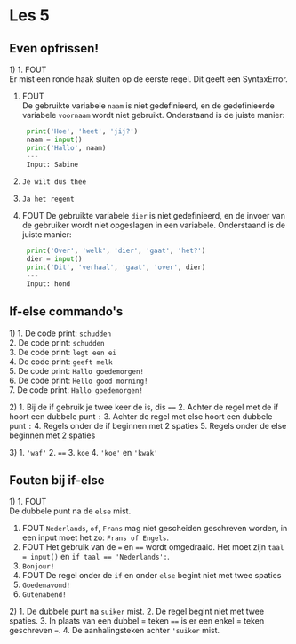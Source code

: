 # Les 5

## Even opfrissen!

1\) 1. FOUT  
Er mist een ronde haak sluiten op de eerste regel. Dit geeft een SyntaxError.

1. FOUT  
   De gebruikte variabele `naam` is niet gedefinieerd, en de gedefinieerde variabele `voornaam` wordt niet gebruikt. Onderstaand is de juiste manier:

   ```python
    print('Hoe', 'heet', 'jij?')
    naam = input()
    print('Hallo', naam)
    ---
    Input: Sabine
   ```

2. `Je wilt dus thee`
3. `Ja het regent`
4. FOUT De gebruikte variabele `dier` is niet gedefinieerd, en de invoer van de gebruiker wordt niet opgeslagen in een variabele. Onderstaand is de juiste manier:

   ```python
    print('Over', 'welk', 'dier', 'gaat', 'het?')
    dier = input()
    print('Dit', 'verhaal', 'gaat', 'over', dier)
    ---
    Input: hond
   ```

## If-else commando's

1\) 1. De code print: `schudden`  
2. De code print: `schudden`  
3. De code print: `legt een ei`  
4. De code print: `geeft melk`  
5. De code print: `Hallo goedemorgen!`  
6. De code print: `Hello good morning!`  
7. De code print: `Hallo goedemorgen!`

2\) 1. Bij de if gebruik je twee keer de is, dis `==` 2. Achter de regel met de if hoort een dubbele punt `:` 3. Achter de regel met else hoort een dubbele punt `:` 4. Regels onder de if beginnen met 2 spaties 5. Regels onder de else beginnen met 2 spaties

3\) 1. `'waf'` 2. `==` 3. `koe` 4. `'koe'` en `'kwak'`

## Fouten bij if-else

1\) 1. FOUT  
De dubbele punt na de `else` mist.

1. FOUT `Nederlands`, `of`, `Frans` mag niet gescheiden geschreven worden, in een input moet het zo: `Frans of Engels`.
2. FOUT Het gebruik van de `=` en `==` wordt omgedraaid. Het moet zijn `taal = input()` en `if taal == 'Nederlands':`.
3. `Bonjour!`
4. FOUT De regel onder de `if` en onder `else` begint niet met twee spaties
5. `Goedenavond!`
6. `Gutenabend!`

2\) 1. De dubbele punt na `suiker` mist. 2. De regel begint niet met twee spaties. 3. In plaats van een dubbel = teken `==` is er een enkel = teken geschreven `=`. 4. De aanhalingsteken achter `'suiker` mist.

